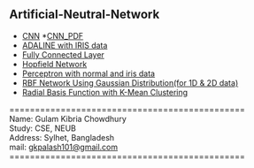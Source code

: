 ## Artificial-Neutral-Network
* [CNN](https://github.com/GK-CPP/Artificial-Neutral-Network/blob/master/Class%20Work/Convolutional%20Neural%20Network/Convolutional%20Neural%20Network%20.ipynb)
*[CNN_PDF](https://github.com/GK-CPP/Artificial-Neutral-Network/blob/master/Class%20Work/Convolutional%20Neural%20Network/Convolutional%20Neural%20Network(CNN).pdf)
* [ADALINE with IRIS data](https://github.com/GK-CPP/Artificial-Neutral-Network/blob/master/Class%20Work/ADALINE%20with%20IRIS%20data.ipynb)
* [Fully Connected Layer](https://github.com/GK-CPP/Artificial-Neutral-Network/blob/master/Class%20Work/Fully%20Connected%20Layer.ipynb)
* [Hopfield Network](https://github.com/GK-CPP/Artificial-Neutral-Network/blob/master/Class%20Work/Hopfield%20Network.ipynb)
* [Perceptron with normal and iris data](https://github.com/GK-CPP/Artificial-Neutral-Network/blob/master/Class%20Work/Perceptron%20with%20normal%20and%20iris%20data.ipynb)
* [RBF Network Using Gaussian Distribution(for 1D & 2D data)](https://github.com/GK-CPP/Artificial-Neutral-Network/blob/master/Class%20Work/RBF%20Network%20Using%20Gaussian%20Distribution(for%201D%20%26%202D%20data).ipynb)
* [Radial Basis Function with K-Mean Clustering](https://github.com/GK-CPP/Artificial-Neutral-Network/blob/master/Class%20Work/Radial%20Basis%20Function%20with%20K-Mean%20Clustering.ipynb)


============================================== </br>
Name:     Gulam Kibria Chowdhury</br>
Study:      CSE, NEUB</br>
Address:  Sylhet, Bangladesh</br>
mail: gkpalash101@gmail.com</br>
============================================== </br>

